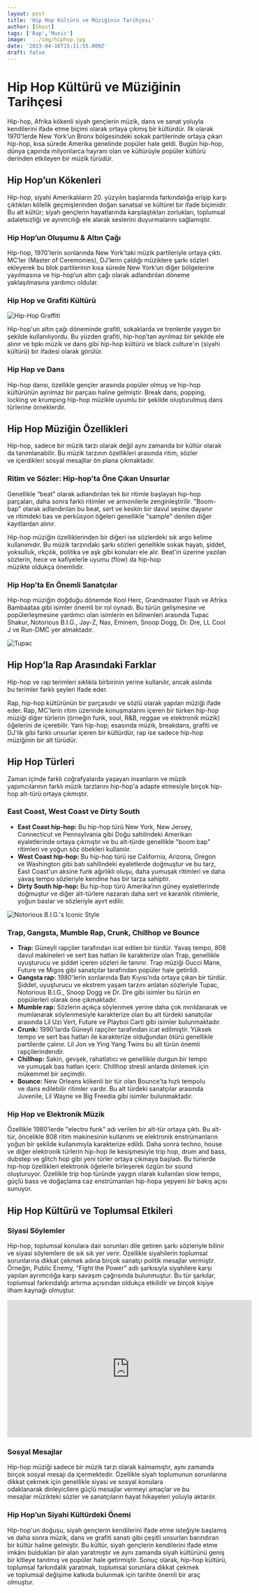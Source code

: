 ```yaml
---
layout: post
title: 'Hip Hop Kültürü ve Müziğinin Tarihçesi'
author: [Ghost]
tags: ['Rap','Music']
image:  ../img/hiphop.jpg
date: '2023-04-16T15:11:55.000Z'
draft: false
---
```


Hip Hop Kültürü ve Müziğinin Tarihçesi
======================================

Hip-hop, Afrika kökenli siyah gençlerin müzik, dans ve sanat yoluyla kendilerini ifade etme biçimi olarak ortaya çıkmış bir kültürdür. İlk olarak 1970'lerde New York’un Bronx bölgesindeki sokak partilerinde ortaya çıkan hip-hop, kısa sürede Amerika genelinde popüler hale geldi. Bugün hip-hop, dünya çapında milyonlarca hayranı olan ve kültürüyle popüler kültürü derinden etkileyen bir müzik türüdür.

Hip Hop’un Kökenleri
------------------------

Hip-hop, siyahi Amerikalıların 20. yüzyılın başlarında farkındalığa erişip karşı çıktıkları kölelik geçmişlerinden doğan sanatsal ve kültürel bir ifade biçimidir. Bu alt kültür; siyah gençlerin hayatlarında karşılaştıkları zorlukları, toplumsal adaletsizliği ve ayrımcılığı ele alarak seslerini duyurmalarını sağlamıştır.

### Hip Hop’un Oluşumu & Altın Çağı

Hip-hop, 1970'lerin sonlarında New York'taki müzik partileriyle ortaya çıktı. MC’ler (Master of Ceremonies), DJ’lerin çaldığı müziklere şarkı sözleri ekleyerek bu blok partilerinin kısa sürede New York’un diğer bölgelerine yayılmasına ve hip-hop’un altın çağı olarak adlandırılan döneme yaklaşılmasına yardımcı oldular.

### Hip Hop ve Grafiti Kültürü

![Hip-Hop Graffiti](https://new.waccglobal.org/wp-content/uploads/wacc-global/Images/Articles/1-south-africa-620.png)

Hip-hop'un altın çağı döneminde grafiti, sokaklarda ve trenlerde yaygın bir şekilde kullanılıyordu. Bu yüzden grafiti, hip-hop’tan ayrılmaz bir şekilde ele alınır ve tıpkı müzik ve dans gibi hip-hop kültürü ve black culture'ın (siyahi kültürü) bir ifadesi olarak görülür.

### Hip Hop ve Dans

Hip-hop dansı, özellikle gençler arasında popüler olmuş ve hip-hop kültürünün ayrılmaz bir parçası haline gelmiştir. Break dans, popping, locking ve krumping hip-hop müzikle uyumlu bir şekilde oluşturulmuş dans türlerine örneklerdir. 

Hip Hop Müziğin Özellikleri
-------------------------------

Hip-hop, sadece bir müzik tarzı olarak değil aynı zamanda bir kültür olarak da tanımlanabilir. Bu müzik tarzının özellikleri arasında ritim, sözler ve içerdikleri sosyal mesajllar ön plana çıkmaktadır.

### Ritim ve Sözler: Hip-hop’ta Öne Çıkan Unsurlar

Genellikle “beat” olarak adlandırılan tek bir ritimle başlayan hip-hop parçaları, daha sonra farklı ritimler ve armonilerle zenginleştirilir. "Boom-bap" olarak adlandırılan bu beat, sert ve keskin bir davul sesine dayanır ve ritimdeki bas ve perküsyon öğeleri genellikle "sample" denilen diğer kayıtlardan alınır.

Hip-hop müziğin özelliklerinden bir diğeri ise sözlerdeki sık argo kelime kullanımıdır. Bu müzik tarzındaki şarkı sözleri genellikle sokak hayatı, şiddet, yoksulluk, ırkçılık, politika ve aşk gibi konuları ele alır. Beat'in üzerine yazılan sözlerin, hece ve kafiyelerle uyumu (flow) da hip-hop müzikte oldukça önemlidir.

### Hip Hop’ta En Önemli Sanatçılar

Hip-hop müziğin doğduğu dönemde Kool Herc, Grandmaster Flash ve Afrika Bambaataa gibi isimler önemli bir rol oynadı. Bu türün gelişmesine ve popülerleşmesine yardımcı olan isimlerin en bilinenleri arasında Tupac Shakur, Notorious B.I.G., Jay-Z, Nas, Eminem, Snoop Dogg, Dr. Dre, LL Cool J ve Run-DMC yer almaktadır.

![Tupac](https://i.pinimg.com/564x/cf/8f/56/cf8f56e08737a241e650adbaa9d3266c.jpg)

Hip Hop’la Rap Arasındaki Farklar
-------------------------------------

Hip-hop ve rap terimleri sıklıkla birbirinin yerine kullanılır, ancak aslında bu terimler farklı şeyleri ifade eder.

Rap, hip-hop kültürünün bir parçasıdır ve sözlü olarak yapılan müziği ifade eder. Rap, MC'lerin ritim üzerinde konuşmalarını içeren bir türken hip-hop müziği diğer türlerin (örneğin funk, soul, R&B, reggae ve elektronik müzik) öğelerini de içerebilir. Yani hip-hop; esasında müzik, breakdans, grafiti ve DJ'lik gibi farklı unsurlar içeren bir kültürdür, rap ise sadece hip-hop müziğinin bir alt türüdür.

Hip Hop Türleri
---------------

Zaman içinde farklı coğrafyalarda yaşayan insanların ve müzik yapımcılarının farklı müzik tarzlarını hip-hop'a adapte etmesiyle birçok hip-hop alt-türü ortaya çıkmıştır.

### East Coast, West Coast ve Dirty South

*   **East Coast hip-hop:** Bu hip-hop türü New York, New Jersey, Connecticut ve Pennsylvania gibi Doğu sahilindeki Amerikan eyaletlerinde ortaya çıkmıştır ve bu alt-türde genellikle "boom bap" ritimleri ve yoğun söz öbekleri kullanılır.
*   **West Coast hip-hop:** Bu hip-hop türü ise California, Arizona, Oregon ve Washington gibi batı sahilindeki eyaletlerde doğmuştur ve bu tarz, East Coast'un aksine funk ağırlıklı oluşu, daha yumuşak ritimleri ve daha yavaş tempo sözleriyle kendine has bir tarza sahiptir.
*   **Dirty South hip-hop:** Bu hip-hop türü Amerika’nın güney eyaletlerinde doğmuştur ve diğer alt-türlere nazaran daha sert ve karanlık ritimlerle, yoğun baslar ve sözleriyle ayırt edilir.

![Notorious B.I.G.'s Iconic Style](https://images.paramount.tech/uri/mgid:arc:imageassetref:bet.com:6eb25335-c1cc-400f-9747-add61ed16bbc?quality=0.7&gen=ntrn&legacyStatusCode=true)

### Trap, Gangsta, Mumble Rap, Crunk, Chillhop ve Bounce

*   **Trap:** Güneyli rapçiler tarafından icat edilen bir türdür. Yavaş tempo, 808 davul makineleri ve sert bas hatları ile karakterize olan Trap, genellikle uyuşturucu ve şiddet içeren sözleri ile tanınır. Trap müziği Gucci Mane, Future ve Migos gibi sanatçılar tarafından popüler hale getirildi.
*   **Gangsta rap:** 1980'lerin sonlarında Batı Kıyısı’nda ortaya çıkan bir türdür. Şiddet, uyuşturucu ve ekstrem yaşam tarzını anlatan sözleriyle Tupac, Notorious B.I.G., Snoop Dogg ve Dr. Dre gibi isimler bu türün en popülerleri olarak öne çıkmaktadır.
*   **Mumble rap:** Sözlerin açıkça söylenmek yerine daha çok mırıldanarak ve mumlanarak söylenmesiyle karakterize olan bu alt türdeki sanatçılar arasında Lil Uzi Vert, Future ve Playboi Carti gibi isimler bulunmaktadır.
*   **Crunk:** 1990'larda Güneyli rapçiler tarafından icat edilmiştir. Yüksek tempo ve sert bas hatları ile karakterize olduğundan ötürü genellikle partilerde çalınır. Lil Jon ve Ying Yang Twins bu alt türün önemli rapçilerindendir.
*   **Chillhop:** Sakin, gevşek, rahatlatıcı ve genellikle durgun bir tempo ve yumuşak bas hatları içerir. Chillhop stresli anlarda dinlemek için mükemmel bir seçimdir.
*   **Bounce:** New Orleans kökenli bir tür olan Bounce'ta hızlı tempolu ve dans edilebilir ritimler vardır. Bu alt türdeki sanatçılar arasında Juvenile, Lil Wayne ve Big Freedia gibi isimler bulunmaktadır.

### Hip Hop ve Elektronik Müzik

Özellikle 1980'lerde "electro funk" adı verilen bir alt-tür ortaya çıktı. Bu alt-tür, öncelikle 808 ritim makinesinin kullanımı ve elektronik enstrümanların yoğun bir şekilde kullanımıyla karakterize edildi. Daha sonra techno, house ve diğer elektronik türlerin hip-hop ile kesişmesiyle trip hop, drum and bass, dubstep ve glitch hop gibi yeni türler ortaya çıkmaya başladı. Bu türlerde hip-hop özellikleri elektronik öğelerle birleşerek özgün bir sound oluşturuyor. Özellikle trip hop türünde yaygın olarak kullanılan slow tempo, güçlü bass ve doğaçlama caz enstrümanları hip-hopa yepyeni bir bakış açısı sunuyor.

 Hip Hop Kültürü ve Toplumsal Etkileri
-----------------------------------------

### Siyasi Söylemler

Hip-hop, toplumsal konulara dair sorunları dile getiren şarkı sözleriyle bilinir ve siyasi söylemlere de sık sık yer verir. Özellikle siyahilerin toplumsal sorunlarına dikkat çekmek adına birçok sanatçı politik mesajlar vermiştir. Örneğin, Public Enemy, “Fight the Power” adlı şarkısıyla siyahilere karşı yapılan ayrımcılığa karşı savaşım çağrısında bulunmuştur. Bu tür şarkılar, toplumsal farkındalığı artırma açısından oldukça etkilidir ve birçok kişiye ilham kaynağı olmuştur.

<iframe width="560" height="315" src="https://www.youtube.com/embed/mmo3HFa2vjg" frameborder="0" allowfullscreen></iframe>

### Sosyal Mesajlar

Hip-hop müziği sadece bir müzik tarzı olarak kalmamıştır, aynı zamanda birçok sosyal mesajı da içermektedir. Özellikle siyah toplumunun sorunlarına dikkat çekmek için genellikle siyasi ve sosyal konulara odaklanarak dinleyicilere güçlü mesajlar vermeyi amaçlar ve bu mesajlar müzikteki sözler ve sanatçıların hayat hikayeleri yoluyla aktarılır. 

### Hip Hop’un Siyahi Kültürdeki Önemi

Hip-hop'un doğuşu, siyah gençlerin kendilerini ifade etme isteğiyle başlamış ve daha sonra müzik, dans ve grafiti sanatı gibi çeşitli unsurları barındıran bir kültür haline gelmiştir. Bu kültür, siyah gençlerin kendilerini ifade etme imkânı buldukları bir alan yaratmıştır ve aynı zamanda siyah kültürünü geniş bir kitleye tanıtmış ve popüler hale getirmiştir. Sonuç olarak, hip-hop kültürü, toplumsal farkındalık yaratmak, toplumsal sorunlara dikkat çekmek ve toplumsal değişime katkıda bulunmak için tarihte önemli bir araç olmuştur.

